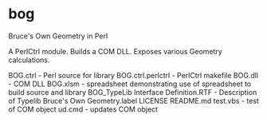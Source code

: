 # bog
Bruce's Own Geometry in Perl

A PerlCtrl module. Builds a COM DLL. Exposes various Geometry calculations. 

BOG.ctrl - Perl source for library
BOG.ctrl.perlctrl - PerlCtrl makefile
BOG.dll - COM DLL
BOG.xlsm - spreadsheet demonstrating use of spreadsheet to build source and library
BOG_TypeLib Interface Definition.RTF - Description of Typelib
Bruce's Own Geometry.label
LICENSE
README.md
test.vbs - test of COM object
ud.cmd - updates COM object
